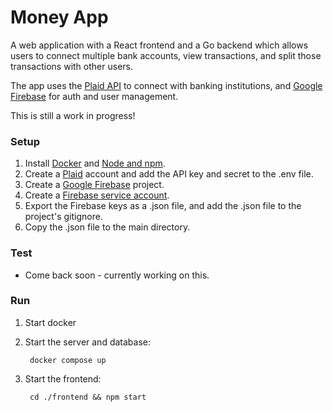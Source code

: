 
# Money App

A web application with a React frontend and a Go backend which allows users to connect multiple bank accounts, view transactions, and split those transactions with other users.

The app uses the [Plaid API](https://plaid.com/docs/api/) to connect with banking institutions, and [Google Firebase](https://firebase.google.com/) for auth and user management.

This is still a work in progress!

### Setup
1. Install [Docker](https://docs.docker.com/engine/install/) and [Node and npm](https://docs.npmjs.com/downloading-and-installing-node-js-and-npm).
2. Create a [Plaid](https://plaid.com/) account and add the API key and secret to the .env file.
3. Create a [Google Firebase](https://firebase.google.com/) project.
4. Create a [Firebase service account](https://firebase.google.com/docs/admin/setup).
5. Export the Firebase keys as a .json file, and add the .json file to the project's gitignore.
6. Copy the .json file to the main directory.

### Test
* Come back soon - currently working on this.

### Run

1. Start docker
2. Start the server and database:

        docker compose up

3. Start the frontend:

        cd ./frontend && npm start
